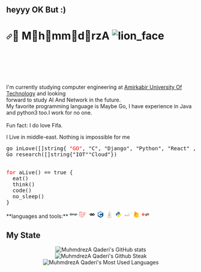 ## heyyy OK But :)
<html>
  <body>
<p><h1><a id="user-content-MohammadRezaQaderi-" class="anchor" aria-hidden="true" href="#MohammadRezaQaderi-"><svg class="octicon octicon-link" viewBox="0 0 16 16" version="1.1" width="16" height="16" aria-hidden="true"><path fill-rule="evenodd" d="M7.775 3.275a.75.75 0 001.06 1.06l1.25-1.25a2 2 0 112.83 2.83l-2.5 2.5a2 2 0 01-2.83 0 .75.75 0 00-1.06 1.06 3.5 3.5 0 004.95 0l2.5-2.5a3.5 3.5 0 00-4.95-4.95l-1.25 1.25zm-4.69 9.64a2 2 0 010-2.83l2.5-2.5a2 2 0 012.83 0 .75.75 0 001.06-1.06 3.5 3.5 0 00-4.95 0l-2.5 2.5a3.5 3.5 0 004.95 4.95l1.25-1.25a.75.75 0 00-1.06-1.06l-1.25 1.25a2 2 0 01-2.83 0z"></path></svg></a> ُMَhَmmَdِrzA  <g-emoji class="g-emoji" alias="lion_face" fallback-src="https://github.githubassets.com/images/icons/emoji/unicode/1f981.png"><img class="emoji" alt="lion_face" height="20" width="20" src="https://github.githubassets.com/images/icons/emoji/unicode/1f981.png"></g-emoji></h1>
<p><a target="_blank" rel="noopener noreferrer" href="https://camo.githubusercontent.com/68ab20058bfa10bab2e498ad06790f1e49565816/68747470733a2f2f696d672e736869656c64732e696f2f62616467652f2d616e67756c61722d677265656e3f7374796c653d666c61742d737175617265266c6f676f3d616e67756c6172"><img src="https://img.shields.io/badge/react-%2320232a.svg?style=for-the-badge&logo=react&logoColor=%2361DAFB" alt="" data-canonical-src="https://img.shields.io/badge/-angular-green?style=flat-square&amp;logo=angular" style="max-width:100%;"></a></p>
<p>
<a target="_blank" rel="noopener noreferrer" href="https://camo.githubusercontent.com/0637911a8b17a42b6a3505faf84a2a64999d2613/68747470733a2f2f696d672e736869656c64732e696f2f62616467652f2d632d6f72616e67653f7374796c653d666c61742d737175617265266c6f676f3d63"><img src="https://img.shields.io/badge/go-%2300ADD8.svg?style=for-the-badge&logo=go&logoColor=white" alt="" data-canonical-src="https://img.shields.io/badge/-c-orange?style=flat-square&amp;logo=c" style="max-width:100%;"></a>

<p><a href="mailto:mrq112775@gmail.com"><img src="https://camo.githubusercontent.com/c7d9ad89d81567ad4d666c9cf4c9646fd965a52f/68747470733a2f2f696d672e736869656c64732e696f2f62616467652f2d676d61696c2d6c69676874677261793f7374796c653d666c61742d737175617265266c6f676f3d676d61696c" alt="" data-canonical-src="https://img.shields.io/badge/-gmail-lightgray?style=flat-square&amp;logo=gmail" style="max-width:100%;"></a></p>
    <p>I'm currently studying computer engineering at <a href="https://aut.ac.ir/" rel="nofollow">Amirkabir University Of Technology</a> and looking <br>forward to study AI And Network in the future.<br>
My favorite programming language is <a rel="nofollow">Maybe Go</a>, I have experience in Java and python3 too.I work for no one. <br>
<br>
Fun fact: I do love Fifa.</p>
    <p style="font-size: '15px'"> I Live in middle-east. Nothing is impossible for me</p>
<div class="highlight highlight-source-go"><pre><span class="pl-k">go</span> <span class="pl-en">inLove</span>([]<span class="pl-smi">string</span>{<span class="pl-s"></span> <span style="color:red">"GO"</span>, <span class="pl-s">"C"</span>, <span class="pl-s">"Django"</span>, <span class="pl-s">"Python"</span>, <span class="pl-s">"React"</span> , <span class="pl-s">"Laravel"</span>)
<span class="pl-k">Go</span> <span class="pl-en">research</span>([]<span class="pl-smi">string</span>{<span class="pl-s">"IOT"</span><span class="pl-s">"Cloud"</span>})
<br>
<span class="pl-k";  style="color:red;">for</span> <span class="pl-en">aLive</span>() <span class="pl-c1">==</span> <span class="pl-c1">true</span> {
  <span class="pl-en">eat</span>()
  <span class="pl-en">think</span>()
  <span class="pl-en">code</span>()
  <span class="pl-en">no_sleep</span>()
}</pre></div>
</p>
  </body>
    </html>
**languages and tools:**  
<code><img height="20" src="https://raw.githubusercontent.com/github/explore/80688e429a7d4ef2fca1e82350fe8e3517d3494d/topics/django/django.png"></code>
<code><img height="20" src="https://raw.githubusercontent.com/github/explore/80688e429a7d4ef2fca1e82350fe8e3517d3494d/topics/laravel/laravel.png"></code>
<code><img height="20" src="https://raw.githubusercontent.com/github/explore/80688e429a7d4ef2fca1e82350fe8e3517d3494d/topics/go/go.png"></code>
<code><img height="20" src="https://raw.githubusercontent.com/github/explore/80688e429a7d4ef2fca1e82350fe8e3517d3494d/topics/c/c.png"></code>
<code><img height="20" src="https://raw.githubusercontent.com/github/explore/80688e429a7d4ef2fca1e82350fe8e3517d3494d/topics/java/java.png"></code>
<code><img height="20" src="https://raw.githubusercontent.com/github/explore/80688e429a7d4ef2fca1e82350fe8e3517d3494d/topics/python/python.png"></code>
<code><img height="20" src="https://raw.githubusercontent.com/github/explore/80688e429a7d4ef2fca1e82350fe8e3517d3494d/topics/mysql/mysql.png"></code>
<code><img height="20" src="https://raw.githubusercontent.com/github/explore/80688e429a7d4ef2fca1e82350fe8e3517d3494d/topics/firebase/firebase.png"></code>
<code><img height="20" src="https://raw.githubusercontent.com/github/explore/80688e429a7d4ef2fca1e82350fe8e3517d3494d/topics/git/git.png"></code>

## My State
<p align="center">
  <img src="https://github-readme-stats.vercel.app/api?username=MohammadRezaQaderi&show_icons=true&theme=monokai" alt="MuhmdrezA Qaderi's GitHub stats" /><br />
  <img src="https://github-readme-streak-stats.herokuapp.com/?user=MohammadRezaQaderi&theme=monokai" alt="MuhmdrezA Qaderi's Github Steak" /><br>
  <img src="https://github-readme-stats.vercel.app/api/top-langs/?username=MohammadRezaQaderi&layout=compact&langs_count=12&theme=monokai" alt="MuhmdrezA Qaderi's Most Used Languages" />
</p>
